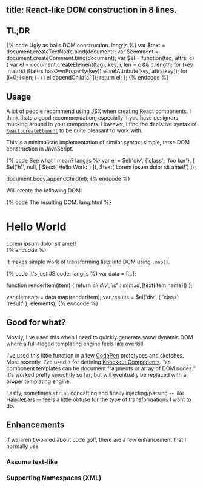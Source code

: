 title: React-like DOM construction in 8 lines.
---

## TL;DR

{% code Ugly as balls DOM construction. lang:js %}
var $text = document.createTextNode.bind(document);
var $comment = document.createComment.bind(document);
var $el = function(tag, attrs, c) {
  var el = document.createElement(tag), key, i, len = c && c.length;
  for (key in attrs) if(attrs.hasOwnProperty(key)) el.setAttribute(key, attrs[key]);
  for (i=0; i<len; i++) el.appendChild(c[i]);
  return el;
};
{% endcode %}

<!-- more -->

## Usage

A lot of people recommend using [JSX](https://facebook.github.io/react/docs/jsx-in-depth.html) when creating [React](https://facebook.github.io/react/) components. I think thats a good recommendation, especially if you have designers mucking around in your components. However, I find the declative syntax of [`React.createElement`](https://facebook.github.io/react/docs/top-level-api.html#react.createelement) to be quite pleasant to work with.

This is a minimalistic implementation of similar syntax; simple, terse DOM construction in JavaScript.

{% code See what I mean? lang:js %}
var el = $el('div', {'class': 'foo bar'}, [
  $el('h1', null, [ $text('Hello World') ]),
  $text('Lorem ipsum dolor sit amet!')
]);

document.body.appendChild(el);
{% endcode %}

Will create the following DOM:

{% code The resulting DOM. lang:html %}
<div class='foo bar'>
  <h1>Hello World</h1>
  Lorem ipsum dolor sit amet!
</div>
{% endcode %}

It makes simple work of transforming lists into DOM using `.map()`.

{% code It's just JS code. lang:js %}
var data = [...];

function renderItem(item) {
  return $el('div', { 'id': item.id }, [$text(item.name)])
};

var elements = data.map(renderItem);
var results = $el('div', { 'class': 'result' }, elements);
{% endcode %}

## Good for what?

Mostly, I've used this when I need to quickly generate some dynamic DOM where a full-fleged templating engine feels like overkill.

I've used this little function in a few [CodePen](http://codepen.io) prototypes and sketches. Most recently, I've used it for defining [Knockout Components](http://knockoutjs.com/documentation/component-registration.html). <q class='aside'>`Ko` component templates can be document fragments or array of DOM nodes.</q> It's worked pretty smoothly so far; but will eventually be replaced with a proper templating engine.

Lastly, sometimes `string` concatting and finally injecting/parsing -- like [Handlebars](http://handlebarsjs.com/) -- feels a little obtuse for the type of transformations I want to do.

## Enhancements

If we aren't worried about code golf, there are a few enhancement that I normally use

### Assume text-like

### Supporting Namespaces (XML)
